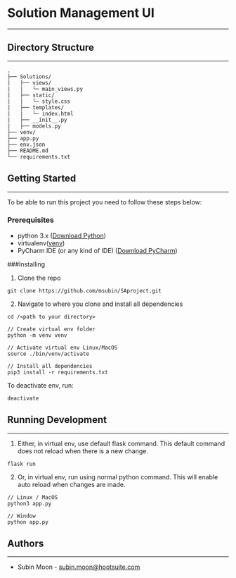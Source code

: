 # Solution Management UI

---
## Directory Structure

---
```
.
├── Solutions/
|   ├── views/
|   |   └─ main_views.py
|   ├── static/
|   |   └─ style.css
|   ├── templates/
|   |   └─ index.html
|   ├── __init__.py
|   ├── models.py
├── venv/
├── app.py
├── env.json
├── README.md
└── requirements.txt
```

## Getting Started

---
To be able to run this project you need to follow these steps below:

### Prerequisites

- python 3.x ([Download Python](https://www.python.org/downloads/))
- virtualenv([venv](https://docs.python.org/3/library/venv.html))
- PyCharm IDE (or any kind of IDE) ([Download PyCharm](https://www.jetbrains.com/pycharm/download))

###Installing
1. Clone the repo
```
git clone https://github.com/msubin/SAproject.git
```
2. Navigate to where you clone and install all dependencies
```
cd /<path to your directory>

// Create virtual env folder
python -m venv venv

// Activate virtual env Linux/MacOS
source ./bin/venv/activate

// Install all dependencies
pip3 install -r requirements.txt
```
To deactivate env, run:
```
deactivate
```

## Running Development

---
1. Either, in virtual env, use default flask command. This default command does not reload when there is a new change.
```
flask run
```

2. Or, in virtual env, run using normal python command. This will enable auto reload when changes are made.
```
// Linux / MacOS
python3 app.py

// Window
python app.py
```

## Authors

---
- Subin Moon - subin.moon@hootsuite.com